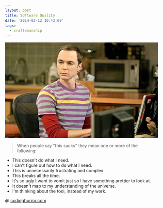 ```yaml
---
layout: post
title: Software Quality
date: '2014-03-12 10:43:09'
tags:
  - craftsmanship
---
```


![](/images/software-quality/wjt9kg8.jpeg)

>When people say "this sucks" they mean one or more of the following:

- This doesn't do what I need.
- I can't figure out how to do what I need.
- This is unnecessarily frustrating and complex
- This breaks all the time.
- It's so ugly I want to vomit just so I have something prettier to look at.
- It doesn't map to my understanding of the universe.
- I'm thinking about the tool, instead of my work.

@ [codinghorror.com](http://blog.codinghorror.com/nobody-hates-software-more-than-software-developers/)
